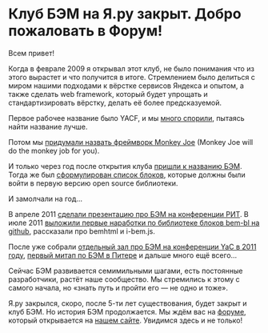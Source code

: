 # Клуб БЭМ на Я.ру закрыт. Добро пожаловать в Форум!

Всем привет!

Когда в феврале 2009 я открывал этот клуб, не было понимания что из этого вырастет и что получится в итоге. Стремлением было делиться с миром нашими подходами к вёрстке сервисов Яндекса и опытом, а также сделать web framework, который будет упрощать и стандартизировать вёрстку, делать её более предсказуемой.

Первое рабочее название было YACF, и мы [много спорили](http://clubs.ya.ru/bem/replies.xml?item_no=10), пытаясь найти название лучше.

Потом мы [придумали назвать фреймворк Monkey Joe](http://clubs.ya.ru/bem/replies.xml?item_no=326) (Monkey Joe will do the monkey job for you).

И только через год после открытия клуба [пришли к названию БЭМ](http://clubs.ya.ru/bem/replies.xml?item_no=580). Тогда же был [сформулирован список блоков](http://clubs.ya.ru/bem/replies.xml?item_no=582), которые должны были войти в первую версию open source библиотеки.

И замолчали на год…

В апреле 2011 [сделали презентацию про БЭМ на конференции РИТ](http://clubs.ya.ru/bem/replies.xml?item_no=859). В июле 2011 [выложили первые наработки по библиотеке блоков bem-bl на github](http://clubs.ya.ru/bem/replies.xml?item_no=901), рассказали про bemhtml и i-bem.js.

После уже собрали [отдельный зал про БЭМ на конференции YaC в 2011 году](http://clubs.ya.ru/bem/replies.xml?item_no=1001), [первый митап по БЭМ в Питере](http://clubs.ya.ru/bem/replies.xml?item_no=1023) и дальше много ещё всего…


Сейчас БЭМ развивается семимильными шагами, есть постоянные разработчики, растёт наше сообщество. Мы стремились к этому с самого начала, но «знать путь и пройти его — не одно и тоже».

Я.ру закрылся, скоро, после 5-ти лет существования, будет закрыт и клуб БЭМ. Но история БЭМ продолжается. Мы ждём вас на [форуме](http://ru.bem.info/forum/), который открывается на [нашем сайте](http://ru.bem.info/). Увидимся здесь и не только!
